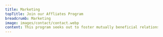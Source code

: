 ```yaml
---
title: Marketing
topTitle: Join our Affliates Program
breadcrumb: Marketing
image: images/contact/contact.webp
content: This program seeks out to foster mutually beneficial relationships between us and our partners. We offer a 10% bounty on referrals with unlimited payouts. That means if you help us book, you'll earn an uncapped passive income. Apply for a postition below, and we'll do the rest.
---
```

